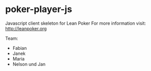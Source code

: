 poker-player-js
===============

Javascript client skeleton for Lean Poker For more information visit: http://leanpoker.org

Team:
- Fabian
- Janek
- Maria
- Nelson
 und Jan
